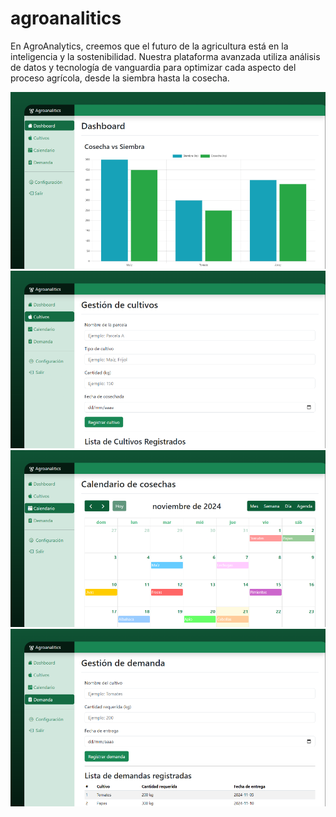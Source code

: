 # agroanalitics
En AgroAnalytics, creemos que el futuro de la agricultura está en la inteligencia y la sostenibilidad. Nuestra plataforma avanzada utiliza análisis de datos y tecnología de vanguardia para optimizar cada aspecto del proceso agrícola, desde la siembra hasta la cosecha.

![dashboard](img/dashboard.png)
![cultivos](img/cultivos.png)
![calendario](img/calendario.png)
![demanda](img/demanda.png)